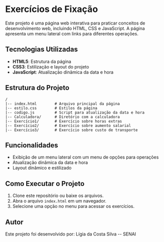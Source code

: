 # Exercícios de Fixação

Este projeto é uma página web interativa para praticar conceitos de desenvolvimento web, incluindo HTML, CSS e JavaScript. A página apresenta um menu lateral com links para diferentes operações.

## Tecnologias Utilizadas
- **HTML5**: Estrutura da página
- **CSS3**: Estilização e layout do projeto
- **JavaScript**: Atualização dinâmica da data e hora

## Estrutura do Projeto
```
/
|-- index.html        # Arquivo principal da página
|-- estilo.css        # Estilos da página
|-- codigo.js         # Script para atualização da data e hora
|-- Calculadora/      # Diretório com a calculadora
|-- Exercício1/       # Exercício sobre horas extras
|-- Exercício2/       # Exercício sobre aumento salarial
|-- Exercício3/       # Exercício sobre custo de transporte
```

## Funcionalidades
- Exibição de um menu lateral com um menu de opções para operações
- Atualização dinâmica da data e hora
- Layout dinâmico e estilizado

## Como Executar o Projeto
1. Clone este repositório ou baixe os arquivos.
2. Abra o arquivo `index.html` em um navegador.
3. Selecione uma opção no menu para acessar os exercícios.

## Autor
Este projeto foi desenvolvido por: Lígia da Costa Silva -- SENAI

